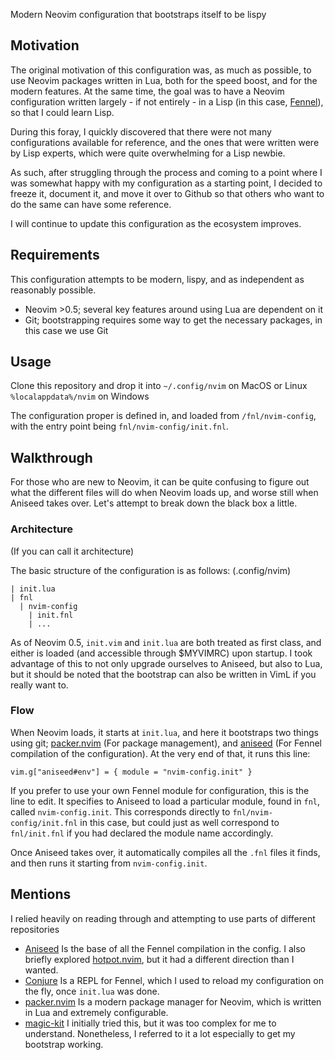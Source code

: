 Modern Neovim configuration that bootstraps itself to be lispy

## Motivation
The original motivation of this configuration was, as much as possible, to use Neovim packages written in Lua, both for the speed boost, and for the modern features. At the same time, the goal was to have a Neovim configuration written largely - if not entirely - in a Lisp (in this case, [Fennel](https://fennel-lang.org)), so that I could learn Lisp. 

During this foray, I quickly discovered that there were not many configurations available for reference, and the ones that were written were by Lisp experts, which were quite overwhelming for a Lisp newbie. 

As such, after struggling through the process and coming to a point where I was somewhat happy with my configuration as a starting point, I decided to freeze it, document it, and move it over to Github so that others who want to do the same can have some reference. 

I will continue to update this configuration as the ecosystem improves. 

## Requirements
This configuration attempts to be modern, lispy, and as independent as reasonably possible. 
- Neovim >0.5; several key features around using Lua are dependent on it
- Git; bootstrapping requires some way to get the necessary packages, in this case we use Git

## Usage
Clone this repository and drop it into
`~/.config/nvim` on MacOS or Linux
`%localappdata%/nvim` on Windows

The configuration proper is defined in, and loaded from `/fnl/nvim-config`, with the entry point being `fnl/nvim-config/init.fnl`.

## Walkthrough

For those who are new to Neovim, it can be quite confusing to figure out what the different files will do when Neovim loads up, and worse still when Aniseed takes over. Let's attempt to break down the black box a little. 

### Architecture
(If you can call it architecture) 

The basic structure of the configuration is as follows:
(.config/nvim)
```
| init.lua
| fnl
  | nvim-config
    | init.fnl
    | ...
```

As of Neovim 0.5, `init.vim` and `init.lua` are both treated as first class, and either is loaded (and accessible through $MYVIMRC) upon startup. I took advantage of this to not only upgrade ourselves to Aniseed, but also to Lua, but it should be noted that the bootstrap can also be written in VimL if you really want to. 

### Flow
When Neovim loads, it starts at `init.lua`, and here it bootstraps two things using git; [packer.nvim](https://github.com/wbthomason/packer.nvim) (For package management), and [aniseed](https://github.com/Olical/aniseed) (For Fennel compilation of the configuration). At the very end of that, it runs this line:

```
vim.g["aniseed#env"] = { module = "nvim-config.init" }
```

If you prefer to use your own Fennel module for configuration, this is the line to edit. It specifies to Aniseed to load a particular module, found in `fnl`, called `nvim-config.init`. This corresponds directly to `fnl/nvim-config/init.fnl` in this case, but could just as well correspond to `fnl/init.fnl` if you had declared the module name accordingly. 

Once Aniseed takes over, it automatically compiles all the `.fnl` files it finds, and then runs it starting from `nvim-config.init`. 

## Mentions
I relied heavily on reading through and attempting to use parts of different repositories

- [Aniseed](https://github.com/Olical/aniseed) Is the base of all the Fennel compilation in the config. I also briefly explored [hotpot.nvim](https://github.com/rktjmp/hotpot.nvim), but it had a different direction than I wanted. 
- [Conjure](https://github.com/Olical/conjure) Is a REPL for Fennel, which I used to reload my configuration on the fly, once `init.lua` was done.
- [packer.nvim](https://github.com/wbthomason/packer.nvim) Is a modern package manager for Neovim, which is written in Lua and extremely configurable. 
- [magic-kit](https://github.com/Olical/magic-kit) I initially tried this, but it was too complex for me to understand. Nonetheless, I referred to it a lot especially to get my bootstrap working.
